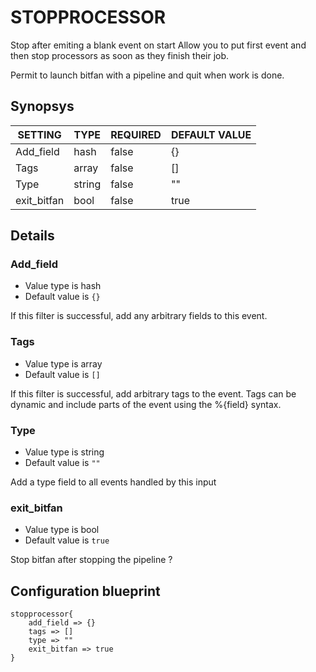 # STOPPROCESSOR
Stop after emiting a blank event on start
Allow you to put first event and then stop processors as soon as they finish their job.

Permit to launch bitfan with a pipeline and quit when work is done.

## Synopsys


|   SETTING   |  TYPE  | REQUIRED | DEFAULT VALUE |
|-------------|--------|----------|---------------|
| Add_field   | hash   | false    | {}            |
| Tags        | array  | false    | []            |
| Type        | string | false    | ""            |
| exit_bitfan | bool   | false    | true          |


## Details

### Add_field
* Value type is hash
* Default value is `{}`

If this filter is successful, add any arbitrary fields to this event.

### Tags
* Value type is array
* Default value is `[]`

If this filter is successful, add arbitrary tags to the event. Tags can be dynamic
and include parts of the event using the %{field} syntax.

### Type
* Value type is string
* Default value is `""`

Add a type field to all events handled by this input

### exit_bitfan
* Value type is bool
* Default value is `true`

Stop bitfan after stopping the pipeline ?



## Configuration blueprint

```
stopprocessor{
	add_field => {}
	tags => []
	type => ""
	exit_bitfan => true
}
```
